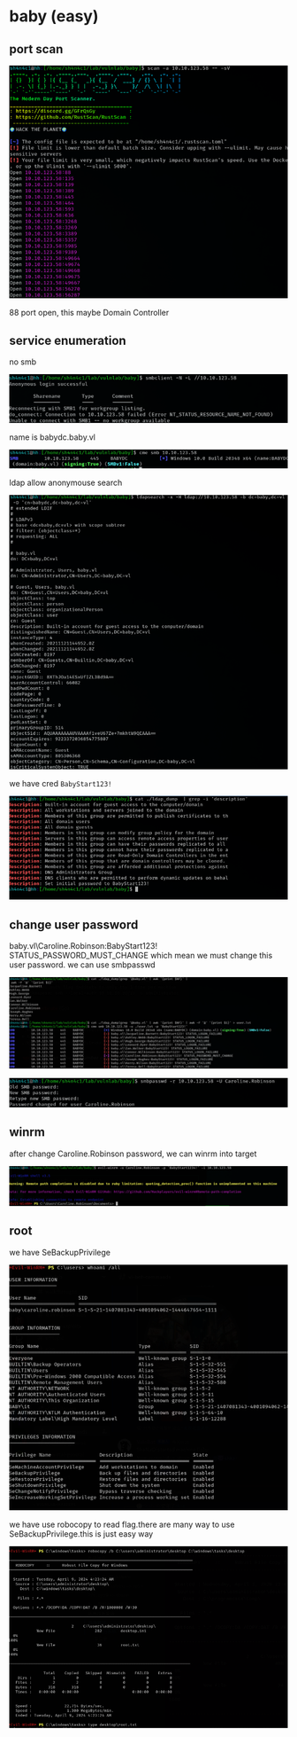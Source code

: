 # baby (easy)

## port scan

![](walkthrough_20240409112957889.png)

88 port open, this maybe Domain Controller

## service enumeration

no smb

![](walkthrough_20240409113225381.png)

name is babydc.baby.vl

![](walkthrough_20240409113316354.png)

ldap allow anonymouse search

![](walkthrough_20240409114101595.png)

we have cred `BabyStart123!`

![](walkthrough_20240409114243357.png)

## change user password

baby.vl\Caroline.Robinson:BabyStart123! STATUS_PASSWORD_MUST_CHANGE which mean we must change this user password. we can use smbpasswd

![](walkthrough_20240409114900271.png)

![](walkthrough_20240409115331101.png)

## winrm

after change Caroline.Robinson password, we can winrm into target

![](walkthrough_20240409115446480.png)

## root

we have SeBackupPrivilege

![](walkthrough_20240409115714797.png)

we have use robocopy to read flag.there are many way to use SeBackupPrivilege.this is just easy way

![](walkthrough_20240409122412671.png)
